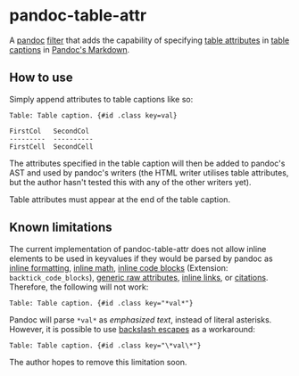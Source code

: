 # pandoc-table-attr

A [pandoc](https://pandoc.org/index.html) [filter](https://pandoc.org/filters.html) that adds the capability of specifying [table attributes](https://hackage.haskell.org/package/pandoc-types-1.22.2.1/docs/Text-Pandoc-Definition.html#t:Attr) in [table captions](https://pandoc.org/MANUAL.html#tables) in [Pandoc's Markdown](https://pandoc.org/MANUAL.html#pandocs-markdown).


## How to use

Simply append attributes to table captions like so:
```
Table: Table caption. {#id .class key=val}

FirstCol   SecondCol
---------  ----------
FirstCell  SecondCell
```
The attributes specified in the table caption will then be added to pandoc's AST and used by pandoc's writers (the HTML writer utilises table attributes, but the author hasn't tested this with any of the other writers yet).

Table attributes must appear at the end of the table caption.


## Known limitations

The current implementation of pandoc-table-attr does not allow inline elements to be used in keyvalues if they would be parsed by pandoc as [inline formatting](https://pandoc.org/MANUAL.html#inline-formatting), [inline math](https://pandoc.org/MANUAL.html#math), [inline code blocks](https://pandoc.org/MANUAL.html#fenced-code-blocks) (Extension: `backtick_code_blocks`), [generic raw attributes](https://pandoc.org/MANUAL.html#generic-raw-attribute), [inline links](https://pandoc.org/MANUAL.html#inline-links), or [citations](https://pandoc.org/MANUAL.html#citation-syntax). Therefore, the following will not work:
```
Table: Table caption. {#id .class key="*val*"}
```
Pandoc will parse `*val*` as *emphasized text*, instead of literal asterisks. However, it is possible to use [backslash escapes](https://pandoc.org/MANUAL.html#backslash-escapes) as a workaround:
```
Table: Table caption. {#id .class key="\*val\*"}
```
The author hopes to remove this limitation soon.
